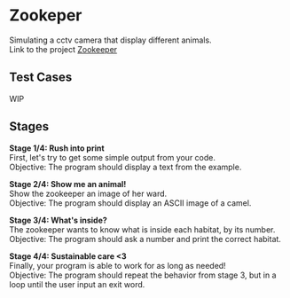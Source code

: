 # Zookeper
Simulating a cctv camera that display different animals.\
Link to the project [Zookeeper](https://hyperskill.org/projects/98)

## Test Cases
WIP

## Stages
**Stage 1/4: Rush into print**\
First, let's try to get some simple output from your code.\
Objective: The program should display a text from the example.

**Stage 2/4: Show me an animal!**\
Show the zookeeper an image of her ward.\
Objective: The program should display an ASCII image of a camel.

**Stage 3/4: What's inside?**\
The zookeeper wants to know what is inside each habitat, by its number.\
Objective: The program should ask a number and print the correct habitat.

**Stage 4/4: Sustainable care <3**\
Finally, your program is able to work for as long as needed!\
Objective: The program should repeat the behavior from stage 3, but in a loop until the user input an exit word.
